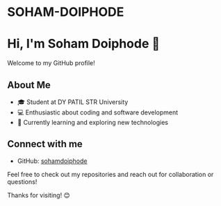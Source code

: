 # SOHAM-DOIPHODE
# Hi, I'm Soham Doiphode 👋

Welcome to my GitHub profile!

## About Me
- 🎓 Student at DY PATIL STR University
- 💻 Enthusiastic about coding and software development
- 🌱 Currently learning and exploring new technologies

## Connect with me
- GitHub: [sohamdoiphode](https://github.com/sohamdoiphode)
  

Feel free to check out my repositories and reach out for collaboration or questions!

Thanks for visiting! 😊
